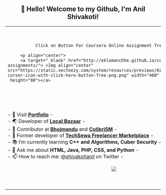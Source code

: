 <h2 align="center">👋 Hello! Welcome to my Github, I'm Anil Shivakoti!</h2>
<p align="center">
<table align="center">
   <tr>
      <td>

               Click on Button For Coursera Online Assignment Tree

         <p align="center">    
         <a target="_blank" href="http://eklomanchhe.github.io/coursera-online-assignments/"> <img align="center" src="https://static.vecteezy.com/system/resources/previews/021/971/541/non_2x/click-cursor-icon-with-click-here-button-free-png.png" width="400" 
     height="80"></a>
            
<br/>
<br/>
<a target="_blank" href="">
</a>
         <br/><br/>
         - 🤖 Visit <strong><a target="_blank" href="https://anilshivakoti.com.np">Portfolio</a></strong> - 
         <br/>
         - 🌏 Developer of <strong><a target="_blank" href="https://localbazaar.com.np/">Local Bazaar</a></strong> - 
           <br/>
                - 📝 Contributor at <strong><a target="_blank" href="https://bhojmandu.com.np/">Bhojmandu</a></strong> and  <strong><a target="_blank" href="https://codecanyon.net/item/colibrism-the-ultimate-php-modern-social-media-sharing-platform/26612898">ColibriSM</a></strong> - 
           <br/>
         - 🚚 Former developer of <strong><a target="_blank" href="https://techsewa.com.np/">TechSewa Freelancer Marketplace</a></strong> -
         <br/>
         - 📚 I’m currently learning <strong>C++ and Algorithms, Cuber Security</strong> -
         <br/>
         - 💬 Ask me about <strong>HTML, Java, PHP, CSS, and Python</strong> -
         <br/>
         - 📫 How to reach me: <a target="_blank" href="https://twitter.com/shivakotianil">@shivakotianil</a> on Twitter -
         <br/>
         <p align="center">                     
             <img align="center" src="https://github-readme-stats.vercel.app/api/top-langs/?username=eklomanchhe&theme=radical&hide_border=true" />
         </p>  
      </td>
      <td>
      <br/><br/>
      <h2 align="center">📊 Qick View of my My Github Statistics 📊 </h2>   
         <br/><br/><br/>
         <img align="center" src="http://github-readme-streak-stats.herokuapp.com?user=eklomanchhe&theme=radical&hide_border=true" />   
         <br/><br/><br/>
         <img align="center" src="https://github-readme-stats-taupe-two.vercel.app/api/wakatime?username=eklomanchhe&hide_title=true&hide_border=true&langs_count=5&layout=compact&v=2.png"/>         <br/><br/><br/>
         <img align="center" src="https://github-readme-stats.vercel.app/api?username=eklomanchhe&theme=radical&show_icons=true&hide_border=true" />
         <br/><br/><br/>         
      </td>
   </tr>
</table>
</p>

